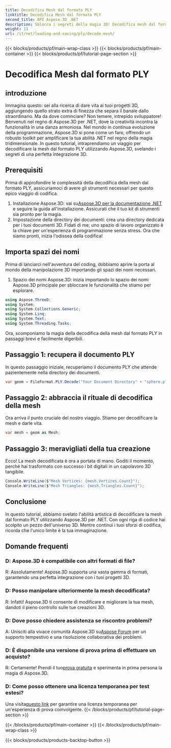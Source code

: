```yaml
---
title: Decodifica Mesh dal formato PLY
linktitle: Decodifica Mesh dal formato PLY
second_title: API Aspose.3D .NET
description: Sblocca i segreti della magia 3D! Decodifica mesh dal formato PLY senza sforzo con Aspose.3D per .NET. Eleva i tuoi progetti a nuove dimensioni.
weight: 11
url: /it/net/loading-and-saving/ply/decode-mesh/
---
```


{{< blocks/products/pf/main-wrap-class >}}
{{< blocks/products/pf/main-container >}}
{{< blocks/products/pf/tutorial-page-section >}}

# Decodifica Mesh dal formato PLY

## introduzione
Immagina questo: sei alla ricerca di dare vita ai tuoi progetti 3D, aggiungendo quello strato extra di finezza che separa il banale dallo straordinario. Ma da dove cominciare? Non temere, intrepido sviluppatore! Benvenuti nel regno di Aspose.3D per .NET, dove la creatività incontra la funzionalità in una danza armoniosa.
Nel mondo in continua evoluzione della programmazione, Aspose.3D si pone come un faro, offrendo un robusto toolkit per amplificare la tua abilità .NET nel regno della magia tridimensionale. In questo tutorial, intraprendiamo un viaggio per decodificare la mesh dal formato PLY utilizzando Aspose.3D, svelando i segreti di una perfetta integrazione 3D.
## Prerequisiti
Prima di approfondire le complessità della decodifica della mesh dal formato PLY, assicuriamoci di avere gli strumenti necessari per questo epico viaggio di codifica.
1.  Installazione Aspose.3D: vai su[Aspose.3D per la documentazione .NET](https://reference.aspose.com/3d/net/) e seguire la guida all'installazione. Assicurati che il tuo kit di strumenti sia pronto per la magia.
2. Impostazione della directory dei documenti: crea una directory dedicata per i tuoi documenti 3D. Fidati di me; uno spazio di lavoro organizzato è la chiave per un'esperienza di programmazione senza stress.
Ora che siamo pronti, inizia l'odissea della codifica!
## Importa spazi dei nomi
Prima di lanciarci nell'avventura del coding, dobbiamo aprire la porta al mondo della manipolazione 3D importando gli spazi dei nomi necessari.
1. Spazio dei nomi Aspose.3D: inizia importando lo spazio dei nomi Aspose.3D principale per sbloccare le funzionalità che stiamo per esplorare.
```csharp
using Aspose.ThreeD;
using System;
using System.Collections.Generic;
using System.Linq;
using System.Text;
using System.Threading.Tasks;
```
Ora, scomponiamo la magia della decodifica della mesh dal formato PLY in passaggi brevi e facilmente digeribili.
## Passaggio 1: recupera il documento PLY
In questo passaggio iniziale, recuperiamo il documento PLY che attende pazientemente nella directory dei documenti.
```csharp
var geom = FileFormat.PLY.Decode("Your Document Directory" + "sphere.ply");
```
## Passaggio 2: abbraccia il rituale di decodifica della mesh
Ora arriva il punto cruciale del nostro viaggio. Stiamo per decodificare la mesh e darle vita.
```csharp
var mesh = geom as Mesh;
```
## Passaggio 3: meravigliati della tua creazione
Ecco! La mesh decodificata è ora a portata di mano. Goditi il momento, perché hai trasformato con successo i bit digitali in un capolavoro 3D tangibile.
```csharp
Console.WriteLine($"Mesh Vertices: {mesh.Vertices.Count}");
Console.WriteLine($"Mesh Triangles: {mesh.Triangles.Count}");
```
## Conclusione
In questo tutorial, abbiamo svelato l'abilità artistica di decodificare la mesh dal formato PLY utilizzando Aspose.3D per .NET. Con ogni riga di codice hai scolpito un pezzo dell'universo 3D. Mentre continui i tuoi sforzi di codifica, ricorda che l'unico limite è la tua immaginazione.

## Domande frequenti
### D: Aspose.3D è compatibile con altri formati di file?
R: Assolutamente! Aspose.3D supporta una vasta gamma di formati, garantendo una perfetta integrazione con i tuoi progetti 3D.
### D: Posso manipolare ulteriormente la mesh decodificata?
R: Infatti! Aspose.3D ti consente di modificare e migliorare la tua mesh, dandoti il pieno controllo sulle tue creazioni 3D.
### D: Dove posso chiedere assistenza se riscontro problemi?
 A: Unisciti alla vivace comunità Aspose.3D su[Aspose Forum](https://forum.aspose.com/c/3d/18) per un supporto tempestivo e una risoluzione collaborativa dei problemi.
### D: È disponibile una versione di prova prima di effettuare un acquisto?
R: Certamente! Prendi il tuo[prova gratuita](https://releases.aspose.com/) e sperimenta in prima persona la magia di Aspose.3D.
### D: Come posso ottenere una licenza temporanea per test estesi?
 Una visita[questo link](https://purchase.aspose.com/temporary-license/) per garantire una licenza temporanea per un'esperienza di prova coinvolgente.
{{< /blocks/products/pf/tutorial-page-section >}}

{{< /blocks/products/pf/main-container >}}
{{< /blocks/products/pf/main-wrap-class >}}

{{< blocks/products/products-backtop-button >}}
